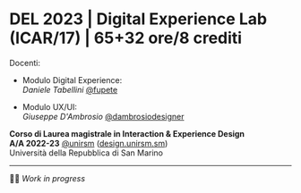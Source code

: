 # DEL 2023 | Digital Experience Lab (ICAR/17) | 65+32 ore/8 crediti

Docenti: 
- Modulo Digital Experience:  
_Daniele Tabellini_ [@fupete](http://github.com/fupete)
  
- Modulo UX/UI:  
_Giuseppe D'Ambrosio_ [@dambrosiodesigner](http://github.com/dambrosiodesigner) 

**Corso di Laurea magistrale in Interaction & Experience Design**   
**A/A 2022-23** [@unirsm](http://twitter.com/unirsm) ([design.unirsm.sm](http://design.unirsm.sm))  
Università della Repubblica di San Marino

---

🧑‍💻 _Work in progress_
